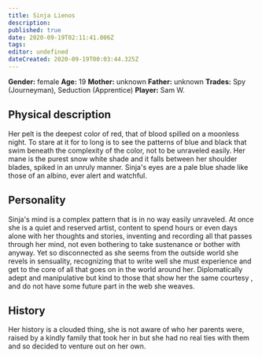 ```yaml
---
title: Sinja Lienos
description: 
published: true
date: 2020-09-19T02:11:41.006Z
tags: 
editor: undefined
dateCreated: 2020-09-19T00:03:44.325Z
---
```


**Gender:** female
**Age:** 19
**Mother:** unknown
**Father:** unknown
**Trades:** Spy (Journeyman), Seduction (Apprentice)
**Player:** Sam W.

## Physical description

Her pelt is the deepest color of red, that of blood spilled on a moonless night.  To stare at it for to long is to see the patterns of blue and black that swim beneath the complexity of the color, not to be unraveled easily.  Her mane is the purest snow white shade and it falls between her shoulder blades, spiked in an unruly manner.  Sinja's eyes are a pale blue shade like those of an albino, ever alert and watchful.

## Personality

Sinja's mind is a complex pattern that is in no way easily unraveled.  At once she is a quiet and reserved artist, content to spend hours or even days alone with her thoughts and stories, inventing and recording all that passes through her mind, not even bothering to take sustenance or bother with anyway.   Yet so disconnected as she seems from the outside world she revels in sensuality, recognizing that to write well she must experience and get to the core of all that goes on in the world around her.  Diplomatically adept and manipulative but kind to those that show her the same courtesy , and do not have some future part in the web she weaves.

## History

Her history is a clouded thing, she is not aware of who her parents were, raised by a kindly family that took her in but she had no real ties with them and so decided to venture out on her own.